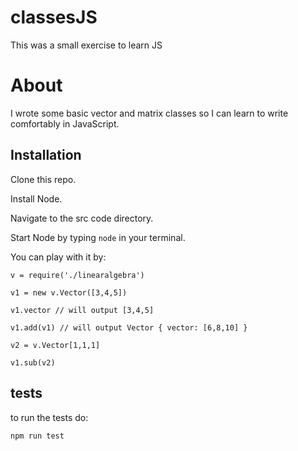 # classesJS
This was a small exercise to learn JS

# About
I wrote some basic vector and matrix classes so I can learn to write comfortably in JavaScript.

## Installation
Clone this repo.

Install Node.

Navigate to the src code directory.

Start Node by typing `node` in your terminal.

You can play with it by:

```
v = require('./linearalgebra')

v1 = new v.Vector([3,4,5])

v1.vector // will output [3,4,5]

v1.add(v1) // will output Vector { vector: [6,8,10] }

v2 = v.Vector[1,1,1]

v1.sub(v2)
```

## tests
to run the tests do:
```
npm run test
```
